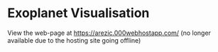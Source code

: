 # Exoplanet Visualisation
View the web-page at https://arezic.000webhostapp.com/ (no longer available due to the hosting site going offline)
